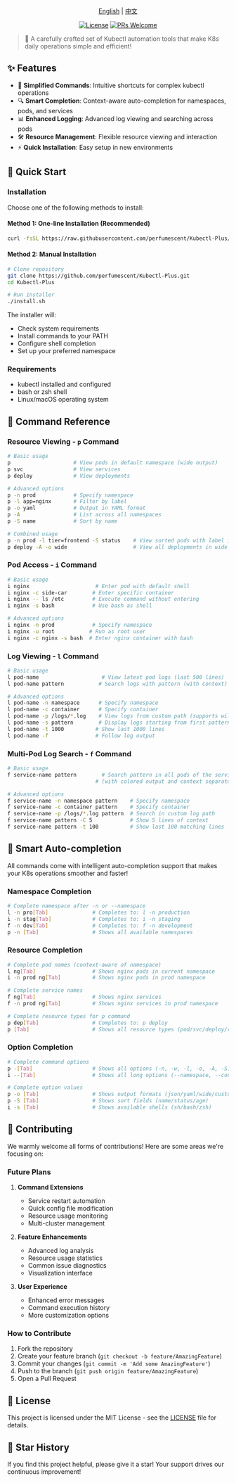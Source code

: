 
<div align="center">

[English](README.md) | [中文](README_zh.md)

[![License](https://img.shields.io/badge/license-MIT-blue.svg)](LICENSE)
[![PRs Welcome](https://img.shields.io/badge/PRs-welcome-brightgreen.svg)](https://github.com/yourusername/kubectl-plus/pulls)

</div>

> 🎯 A carefully crafted set of Kubectl automation tools that make K8s daily operations simple and efficient!

## ✨ Features

- 🚀 **Simplified Commands**: Intuitive shortcuts for complex kubectl operations
- 🔍 **Smart Completion**: Context-aware auto-completion for namespaces, pods, and services
- 📊 **Enhanced Logging**: Advanced log viewing and searching across pods
- 🛠️ **Resource Management**: Flexible resource viewing and interaction
- ⚡ **Quick Installation**: Easy setup in new environments

## 🚀 Quick Start

### Installation

Choose one of the following methods to install:

#### Method 1: One-line Installation (Recommended)
```bash
curl -fsSL https://raw.githubusercontent.com/perfumescent/Kubectl-Plus/main/install.sh | bash
```

#### Method 2: Manual Installation
```bash
# Clone repository
git clone https://github.com/perfumescent/Kubectl-Plus.git
cd Kubectl-Plus

# Run installer
./install.sh
```

The installer will:
- Check system requirements
- Install commands to your PATH
- Configure shell completion
- Set up your preferred namespace

### Requirements
- kubectl installed and configured
- bash or zsh shell
- Linux/macOS operating system

## 🎯 Command Reference

### Resource Viewing - `p` Command
```bash
# Basic usage
p                    # View pods in default namespace (wide output)
p svc                # View services
p deploy             # View deployments

# Advanced options
p -n prod            # Specify namespace
p -l app=nginx       # Filter by label
p -o yaml            # Output in YAML format
p -A                 # List across all namespaces
p -S name            # Sort by name

# Combined usage
p -n prod -l tier=frontend -S status    # View sorted pods with label in prod
p deploy -A -o wide                     # View all deployments in wide format
```

### Pod Access - `i` Command
```bash
# Basic usage
i nginx                     # Enter pod with default shell
i nginx -c side-car        # Enter specific container
i nginx -- ls /etc         # Execute command without entering
i nginx -s bash            # Use bash as shell

# Advanced options
i nginx -n prod            # Specify namespace
i nginx -u root           # Run as root user
i nginx -c nginx -s bash  # Enter nginx container with bash
```

### Log Viewing - `l` Command
```bash
# Basic usage
l pod-name                    # View latest pod logs (last 500 lines)
l pod-name pattern           # Search logs with pattern (with context)

# Advanced options
l pod-name -n namespace      # Specify namespace
l pod-name -c container      # Specify container
l pod-name -p /logs/*.log    # View logs from custom path (supports wildcards)
l pod-name -s pattern        # Display logs starting from first pattern match
l pod-name -t 1000          # Show last 1000 lines
l pod-name -f               # Follow log output
```

### Multi-Pod Log Search - `f` Command
```bash
# Basic usage
f service-name pattern        # Search pattern in all pods of the service
                            # (with colored output and context separator)

# Advanced options
f service-name -n namespace pattern    # Specify namespace
f service-name -c container pattern    # Specify container
f service-name -p /logs/*.log pattern  # Search in custom log path
f service-name pattern -C 5            # Show 5 lines of context
f service-name pattern -t 100          # Show last 100 matching lines
```

## 🔮 Smart Auto-completion

All commands come with intelligent auto-completion support that makes your K8s operations smoother and faster!

### Namespace Completion
```bash
# Complete namespace after -n or --namespace
l -n pro[Tab]              # Completes to: l -n production
i -n stag[Tab]             # Completes to: i -n staging
f -n dev[Tab]              # Completes to: f -n development
p -n [Tab]                 # Shows all available namespaces
```

### Resource Completion
```bash
# Complete pod names (context-aware of namespace)
l ng[Tab]                  # Shows nginx pods in current namespace
i -n prod ng[Tab]          # Shows nginx pods in prod namespace

# Complete service names
f ng[Tab]                  # Shows nginx services
f -n prod ng[Tab]          # Shows nginx services in prod namespace

# Complete resource types for p command
p dep[Tab]                 # Completes to: p deploy
p [Tab]                    # Shows all resource types (pod/svc/deploy/rs/sts)
```

### Option Completion
```bash
# Complete command options
p -[Tab]                   # Shows all options (-n, -w, -l, -o, -A, -S)
i --[Tab]                  # Shows all long options (--namespace, --container, etc)

# Complete option values
p -o [Tab]                 # Shows output formats (json/yaml/wide/custom)
p -S [Tab]                 # Shows sort fields (name/status/age)
i -s [Tab]                 # Shows available shells (sh/bash/zsh)
```

## 🤝 Contributing

We warmly welcome all forms of contributions! Here are some areas we're focusing on:

### Future Plans

1. **Command Extensions**
   - Service restart automation
   - Quick config file modification
   - Resource usage monitoring
   - Multi-cluster management

2. **Feature Enhancements**
   - Advanced log analysis
   - Resource usage statistics
   - Common issue diagnostics
   - Visualization interface

3. **User Experience**
   - Enhanced error messages
   - Command execution history
   - More customization options

### How to Contribute

1. Fork the repository
2. Create your feature branch (`git checkout -b feature/AmazingFeature`)
3. Commit your changes (`git commit -m 'Add some AmazingFeature'`)
4. Push to the branch (`git push origin feature/AmazingFeature`)
5. Open a Pull Request

## 📝 License

This project is licensed under the MIT License - see the [LICENSE](LICENSE) file for details.

## 🌟 Star History

If you find this project helpful, please give it a star! Your support drives our continuous improvement!